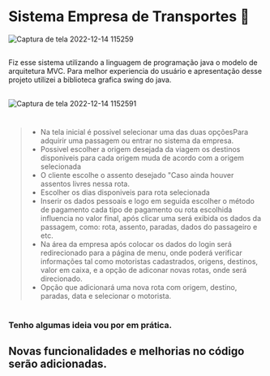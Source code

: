 # Sistema Empresa de Transportes 🚐

![Captura de tela 2022-12-14 115259](https://user-images.githubusercontent.com/113216482/207950359-e01823c1-ddc0-4050-8f0e-27c40637076d.jpg)

## 

Fiz esse sistema utilizando a linguagem de programação java
o modelo de arquitetura MVC. Para melhor experiencia do
usuário e apresentação desse projeto utilizei a biblioteca
grafica swing do java.

## 

![Captura de tela 2022-12-14 1152591](https://user-images.githubusercontent.com/113216482/207951766-7667ad5b-5caa-450b-822d-d04683753d59.jpg)
#
> + Na tela inicial é possivel selecionar uma das duas opçõesPara adquirir uma 
passagem ou entrar no sistema da empresa.
> + Possivel escolher a origem desejada da viagem os destinos disponiveis para
cada origem muda de acordo com a origem selecionada
> + O cliente escolhe o assento desejado "Caso ainda houver assentos livres
nessa rota.
> + Escolher os dias disponiveis para rota selecionada
> + Inserir os dados pessoais e logo em seguida escolher o método de pagamento
cada tipo de pagamento ou rota escolhida influencia no valor final, após clicar
uma será exibida os dados da passagem, como: rota, assento, paradas, dados do
passageiro e etc.
> + Na área da empresa após colocar os dados do login será redirecionado para a 
página de menu, onde poderá verificar informações tal como motoristas cadastrados,
origens, destinos, valor em caixa, e a opção de adiconar novas rotas, onde será 
direcionado.
> + Opção que adicionará uma nova rota com origem, destino, paradas, data e 
selecionar o motorista.
#

### Tenho algumas ideia vou por em prática.
## Novas funcionalidades e melhorias no código serão adicionadas.
